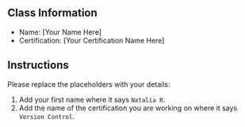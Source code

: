 ## Class Information
- Name: [Your Name Here]  
- Certification: [Your Certification Name Here]  

## Instructions
Please replace the placeholders with your details:
1. Add your first name where it says `Natalia R`.  
2. Add the name of the certification you are working on where it says `Version Control`.  
